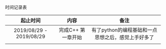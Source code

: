 时间记录表

|        起止时间         |        内容        |                        备注                        |
| :---------------------: | :----------------: | :------------------------------------------------: |
| 2019/08/29 - 2019/08/29 | 完成C++ 第一章开始 | 有了python的编程基础和一点思想之后，感觉上手好多了 |
|                         |                    |                                                    |

